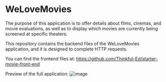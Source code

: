 # WeLoveMovies

The purpose of this application is to offer details about films, cinemas, and movie evaluations, as well as to display which movies are currently being screened at specific theaters.

This repository contains the backend files of the WeLoveMovies application, and it is designed to complete HTTP requests.

You can find the frontend files at: https://github.com/Thinkful-Ed/starter-movie-front-end

Preview of the full application:
![image](https://github.com/ashleynguyen37/WeLoveMovies/assets/125700200/a2dbb53a-29d2-418a-8ad0-a1e167fccc35)

